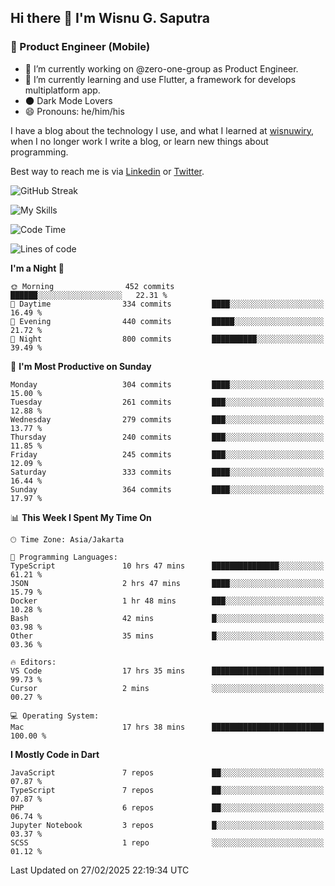 ## Hi there 👋 I'm Wisnu G. Saputra

### :mobile_phone_off: Product Engineer (Mobile)

- 🔭 I’m currently working on @zero-one-group as Product Engineer.
- 🌱 I’m currently learning and use Flutter, a framework for develops multiplatform app.
- 🌑 Dark Mode Lovers
- 😄 Pronouns: he/him/his

I have a blog about the technology I use, and what I learned at [wisnuwiry](https://wisnuwiry.space/), when I no longer work I write a blog, or learn new things about programming.

Best way to reach me is via [Linkedin](https://www.linkedin.com/in/wisnu-saputra/) or [Twitter](https://twitter.com/wisnuwiry).

![GitHub Streak](https://streak-stats.demolab.com?user=wisnuwiry&theme=dark&hide_border=true)

![My Skills](https://skillicons.dev/icons?i=dart,flutter,kotlin,swift,go,js,css,neovim,git,linux&perline=5)

<!--START_SECTION:waka-->
![Code Time](http://img.shields.io/badge/Code%20Time-1%2C729%20hrs%2047%20mins-blue)

![Lines of code](https://img.shields.io/badge/From%20Hello%20World%20I%27ve%20Written-3.9%20million%20lines%20of%20code-blue)

**I'm a Night 🦉** 

```text
🌞 Morning                452 commits         ██████░░░░░░░░░░░░░░░░░░░   22.31 % 
🌆 Daytime                334 commits         ████░░░░░░░░░░░░░░░░░░░░░   16.49 % 
🌃 Evening                440 commits         █████░░░░░░░░░░░░░░░░░░░░   21.72 % 
🌙 Night                  800 commits         ██████████░░░░░░░░░░░░░░░   39.49 % 
```
📅 **I'm Most Productive on Sunday** 

```text
Monday                   304 commits         ████░░░░░░░░░░░░░░░░░░░░░   15.00 % 
Tuesday                  261 commits         ███░░░░░░░░░░░░░░░░░░░░░░   12.88 % 
Wednesday                279 commits         ███░░░░░░░░░░░░░░░░░░░░░░   13.77 % 
Thursday                 240 commits         ███░░░░░░░░░░░░░░░░░░░░░░   11.85 % 
Friday                   245 commits         ███░░░░░░░░░░░░░░░░░░░░░░   12.09 % 
Saturday                 333 commits         ████░░░░░░░░░░░░░░░░░░░░░   16.44 % 
Sunday                   364 commits         ████░░░░░░░░░░░░░░░░░░░░░   17.97 % 
```


📊 **This Week I Spent My Time On** 

```text
🕑︎ Time Zone: Asia/Jakarta

💬 Programming Languages: 
TypeScript               10 hrs 47 mins      ███████████████░░░░░░░░░░   61.21 % 
JSON                     2 hrs 47 mins       ████░░░░░░░░░░░░░░░░░░░░░   15.79 % 
Docker                   1 hr 48 mins        ███░░░░░░░░░░░░░░░░░░░░░░   10.28 % 
Bash                     42 mins             █░░░░░░░░░░░░░░░░░░░░░░░░   03.98 % 
Other                    35 mins             █░░░░░░░░░░░░░░░░░░░░░░░░   03.36 % 

🔥 Editors: 
VS Code                  17 hrs 35 mins      █████████████████████████   99.73 % 
Cursor                   2 mins              ░░░░░░░░░░░░░░░░░░░░░░░░░   00.27 % 

💻 Operating System: 
Mac                      17 hrs 38 mins      █████████████████████████   100.00 % 
```

**I Mostly Code in Dart** 

```text
JavaScript               7 repos             ██░░░░░░░░░░░░░░░░░░░░░░░   07.87 % 
TypeScript               7 repos             ██░░░░░░░░░░░░░░░░░░░░░░░   07.87 % 
PHP                      6 repos             ██░░░░░░░░░░░░░░░░░░░░░░░   06.74 % 
Jupyter Notebook         3 repos             █░░░░░░░░░░░░░░░░░░░░░░░░   03.37 % 
SCSS                     1 repo              ░░░░░░░░░░░░░░░░░░░░░░░░░   01.12 % 
```




 Last Updated on 27/02/2025 22:19:34 UTC
<!--END_SECTION:waka-->
